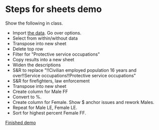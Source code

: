 # Steps for sheets demo

Show the following in class.

- Import [the data](demo-data.csv?raw=true). Go over options.
- Select from within/without data
- Transpose into new sheet
- Delete top row
- Filter for "Protective service occupations"
- Copy results into a new sheet
- Widen the descriptions
- S&R to replace "!!Civilian employed population 16 years and over!!Service occupations!!Protective service occupations"
- S&R for firefighters, law enforcement
- Transpose into new sheet
- Create column for Male FF
- Convert to %.
- Create column for Female. Show $ anchor issues and rework Males.
- Repeat for Male LE, Female LE.
- Sort for highest percent Female FF.

[Finished demo](https://docs.google.com/spreadsheets/d/1F43uAfrFKh2OuQX_v-6GK-xyxDtLSJ8aKCzmAG4fBdY/edit#gid=189345694)
